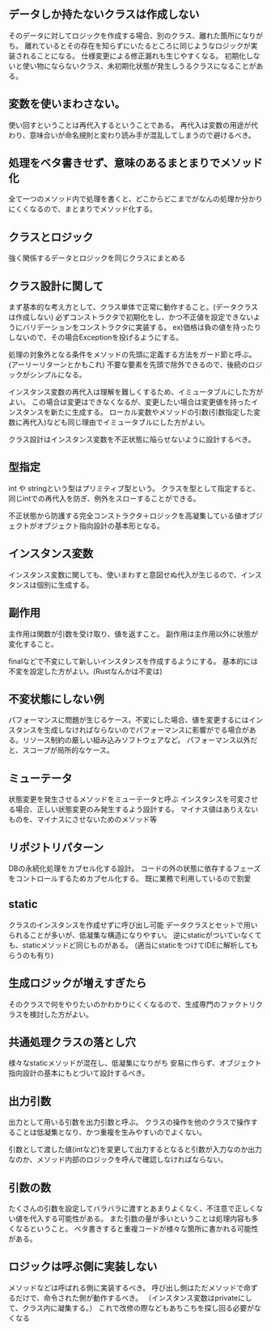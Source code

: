 ## データしか持たないクラスは作成しない
そのデータに対してロジックを作成する場合、別のクラス、離れた箇所になりがち。
離れているとその存在を知らずにいたるところに同じようなロジックが実装されることになる。
仕様変更による修正漏れも生じやすくなる。
初期化しないと使い物にならないクラス、未初期化状態が発生しうるクラスになることがある。

## 変数を使いまわさない。
使い回すということは再代入するということである。
再代入は変数の用途が代わり、意味合いが命名規則と変わり読み手が混乱してしまうので避けるべき。

## 処理をベタ書きせず、意味のあるまとまりでメソッド化
全て一つのメソッド内で処理を書くと、どこからどこまでがなんの処理か分かりにくくなるので、まとまりでメソッド化する。

## クラスとロジック
強く関係するデータとロジックを同じクラスにまとめる

## クラス設計に関して

まず基本的な考え方として、クラス単体で正常に動作すること。(データクラスは作成しない)
必ずコンストラクタで初期化をし、かつ不正値を設定できないようにバリデーションをコンストラクタに実装する。
ex)価格は負の値を持ったりしないので、その場合Exceptionを投げるようにする。

処理の対象外となる条件をメソッドの先頭に定義する方法をガード節と呼ぶ。(アーリーリターンとかもこれ)
不要な要素を先頭で除外できるので、後続のロジックがシンプルになる。

インスタンス変数の再代入は理解を難しくするため、イミュータブルにした方がよい。
この場合は変更はできなくなるが、変更したい場合は変更値を持ったインスタンスを新たに生成する。
ローカル変数やメソッドの引数(引数指定した変数に再代入)なども同じ理由でイミュータブルにした方がよい。

クラス設計はインスタンス変数を不正状態に陥らせないように設計するべき。

## 型指定
int や stringという型はプリミティブ型という。
クラスを型として指定すると、同じintでの再代入を防ぎ、例外をスローすることができる。

不正状態から防護する完全コンストラクタ＋ロジックを高凝集している値オブジェクトがオブジェクト指向設計の基本形となる。

## インスタンス変数
インスタンス変数に関しても、使いまわすと意図せぬ代入が生じるので、インスタンスは個別に生成する。

## 副作用
主作用は関数が引数を受け取り、値を返すこと。
副作用は主作用以外に状態が変化すること。

finalなどで不変にして新しいインスタンスを作成するようにする。
基本的には不変を設定した方がよい。(Rustなんかは不変は)

## 不変状態にしない例
パフォーマンスに問題が生じるケース。不変にした場合、値を変更するにはインスタンスを生成しなければならないのでパフォーマンスに影響がでる場合がある。リソース制約の厳しい組み込みソフトウェアなど。
パフォーマンス以外だと、スコープが局所的なケース。

## ミューテータ
状態変更を発生させるメソッドをミューテータと呼ぶ
インスタンスを可変させる場合、正しい状態変更のみ発生するよう設計する。
マイナス値はありえないものを、マイナスにさせないためのメソッド等

## リポジトリパターン
DBの永続化処理をカプセル化する設計。
コードの外の状態に依存するフェーズをコントロールするためカプセル化する。
既に業務で利用しているので割愛

## static
クラスのインスタンスを作成せずに呼び出し可能
データクラスとセットで用いられることが多いが、低凝集な構造になりやすい。
逆にstaticがついていなくても、staticメソッドど同じものがある。
(適当にstaticをつけてIDEに解析してもらうのも有り)

## 生成ロジックが増えすぎたら
そのクラスで何をやりたいのかわかりにくくなるので、生成専門のファクトリクラスを検討した方がよい。

## 共通処理クラスの落とし穴
様々なstaticメソッドが混在し、低凝集になりがち
安易に作らず、オブジェクト指向設計の基本にもとづいて設計するべき。

## 出力引数
出力として用いる引数を出力引数と呼ぶ。
クラスの操作を他のクラスで操作することは低凝集となり、かつ重複を生みやすいのでよくない。

引数として渡した値(intなど)を変更して出力するとなると引数が入力なのか出力なのか、メソッド内部のロジックを呼んで確認しなければならない。

## 引数の数
たくさんの引数を設定してバラバラに渡すとあまりよくなく、不注意で正しくない値を代入する可能性がある。
また引数の量が多いということは処理内容も多くなるということ。
ベタ書きすると重複コードが様々な箇所に書かれる可能性がある。

## ロジックは呼ぶ側に実装しない
メソッドなどは呼ばれる側に実装するべき。
呼び出し側はただメソッドで命ずるだけで、命令された側が動作するべき。
（インスタンス変数はprivateにして、クラス内に凝集する。）
これで改修の際などもあちこちを探し回る必要がなくなる


